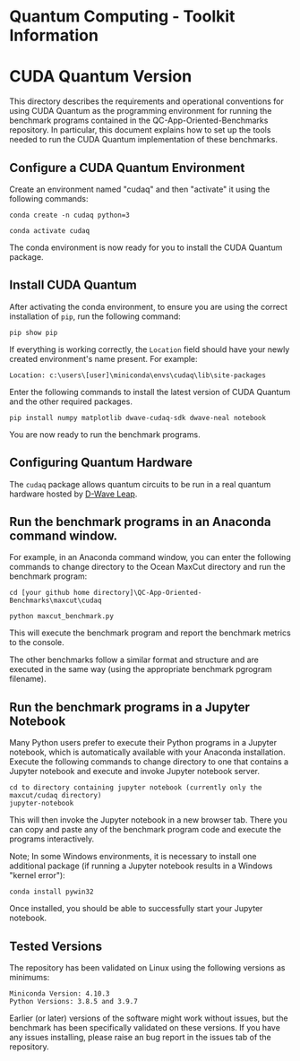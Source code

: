 # Quantum Computing - Toolkit Information

# CUDA Quantum Version

This directory describes the requirements and operational conventions for using CUDA Quantum as the programming environment for running the benchmark programs contained in the QC-App-Oriented-Benchmarks repository.
In particular, this document explains how to set up the tools needed to run the CUDA Quantum implementation of these benchmarks.

## Configure a CUDA Quantum Environment
Create an environment named "cudaq" and then "activate" it using the following commands:

    conda create -n cudaq python=3

    conda activate cudaq

The conda environment is now ready for you to install the CUDA Quantum package.

## Install CUDA Quantum

After activating the conda environment, to ensure you are using the correct installation of `pip`, run the following command:

    pip show pip

If everything is working correctly, the `Location` field should have your newly created environment's name present. For example:

    Location: c:\users\[user]\miniconda\envs\cudaq\lib\site-packages

Enter the following commands to install the latest version of CUDA Quantum and the other required packages.

    pip install numpy matplotlib dwave-cudaq-sdk dwave-neal notebook

You are now ready to run the benchmark programs.

## Configuring Quantum Hardware

The `cudaq` package allows quantum circuits to be run in a real quantum hardware hosted by [D-Wave Leap](https://cloud.dwavesys.com/leap/). 

## Run the benchmark programs in an Anaconda command window.

For example, in an Anaconda command window, you can enter the following commands to change directory to the Ocean MaxCut directory and run the benchmark program:

    cd [your github home directory]\QC-App-Oriented-Benchmarks\maxcut\cudaq
  
    python maxcut_benchmark.py
    
This will execute the benchmark program and report the benchmark metrics to the console.

The other benchmarks follow a similar format and structure and are executed in the same way (using the appropriate benchmark pgrogram filename).

## Run the benchmark programs in a Jupyter Notebook

Many Python users prefer to execute their Python programs in a Jupyter notebook, which is automatically available with your Anaconda installation.
Execute the following commands to change directory to one that contains a Jupyter notebook and execute and invoke Jupyter notebook server.

    cd to directory containing jupyter notebook (currently only the maxcut/cudaq directory)
    jupyter-notebook
    
This will then invoke the Jupyter notebook in a new browser tab. There you can copy and paste any of the benchmark program code and execute the programs interactively.
    
Note; In some Windows environments, it is necessary to install one additional package (if running a Jupyter notebook results in a Windows "kernel error"):

    conda install pywin32

Once installed, you should be able to successfully start your Jupyter notebook.

## Tested Versions

The repository has been validated on Linux using the following versions as minimums:

    Miniconda Version: 4.10.3
    Python Versions: 3.8.5 and 3.9.7

Earlier (or later) versions of the software might work without issues, but the benchmark has been specifically validated on these versions. If you have any issues installing, please raise an bug report in the issues tab of the repository.
